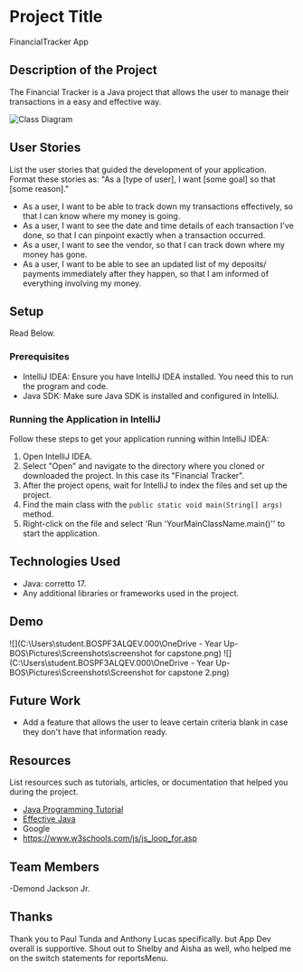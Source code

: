 # Project Title
FinancialTracker App
## Description of the Project
The Financial Tracker is a Java project that allows the user to manage their transactions in a easy and effective way.

![Class Diagram](path/to/your/class_diagram.png)

## User Stories

List the user stories that guided the development of your application. Format these stories as: "As a [type of user], I want [some goal] so that [some reason]."

- As a user, I want to be able to track down my transactions effectively, so that I can know where my money is going.
- As a user, I want to see the date and time details of each transaction I've done, so that I can pinpoint exactly when a transaction occurred. 
- As a user, I want to see the vendor, so that I can track down where my money has gone.
- As a user, I want to be able to see an updated list of my deposits/ payments immediately after they happen, so that I am informed of everything involving my money.
## Setup
Read Below.
### Prerequisites

- IntelliJ IDEA: Ensure you have IntelliJ IDEA installed. You need this to run the program and code.
- Java SDK: Make sure Java SDK is installed and configured in IntelliJ.

### Running the Application in IntelliJ

Follow these steps to get your application running within IntelliJ IDEA:

1. Open IntelliJ IDEA.
2. Select "Open" and navigate to the directory where you cloned or downloaded the project. In this case its "Financial Tracker".
3. After the project opens, wait for IntelliJ to index the files and set up the project.
4. Find the main class with the `public static void main(String[] args)` method.
5. Right-click on the file and select 'Run 'YourMainClassName.main()'' to start the application.

## Technologies Used

- Java: corretto 17.
- Any additional libraries or frameworks used in the project.

## Demo

![](C:\Users\student.BOSPF3ALQEV.000\OneDrive - Year Up- BOS\Pictures\Screenshots\screenshot for capstone.png)
![](C:\Users\student.BOSPF3ALQEV.000\OneDrive - Year Up- BOS\Pictures\Screenshots\Screenshot for capstone 2.png)


## Future Work

- Add a feature that allows the user to leave certain criteria blank in case they don't have that information ready.

## Resources

List resources such as tutorials, articles, or documentation that helped you during the project.

- [Java Programming Tutorial](https://www.example.com)
- [Effective Java](https://www.example.com)
- Google
- https://www.w3schools.com/js/js_loop_for.asp

## Team Members
-Demond Jackson Jr.

## Thanks
Thank you to Paul Tunda and Anthony Lucas specifically. but App Dev overall is supportive.
Shout out to Shelby and Aisha as well, who helped me on the switch statements for reportsMenu.
